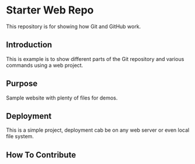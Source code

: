 # Starter Web Repo

This repository is for showing how Git and GitHub work.

## Introduction

This is example is to show different parts of the Git repository
and various commands using a web project.

## Purpose

Sample website with plenty of files for demos.

## Deployment

This is a simple project, deployment cab be
on any web server or even local file system.

## How To Contribute